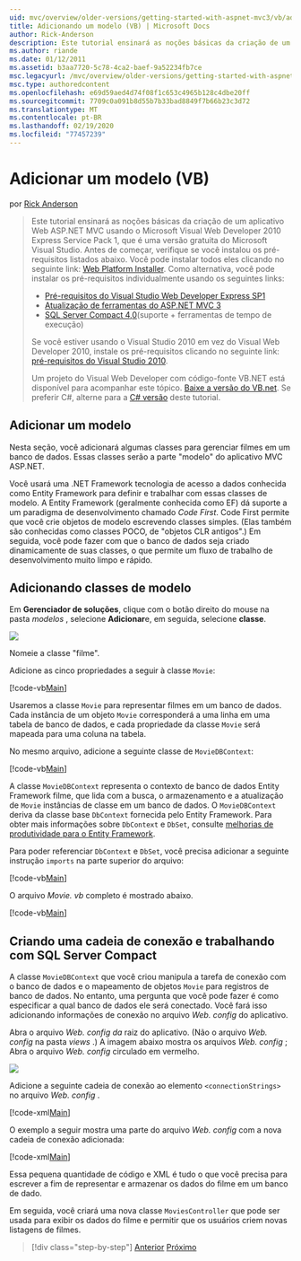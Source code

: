 ```yaml
---
uid: mvc/overview/older-versions/getting-started-with-aspnet-mvc3/vb/adding-a-model
title: Adicionando um modelo (VB) | Microsoft Docs
author: Rick-Anderson
description: Este tutorial ensinará as noções básicas da criação de um aplicativo Web ASP.NET MVC usando o Microsoft Visual Web Developer 2010 Express Service Pack 1, que é...
ms.author: riande
ms.date: 01/12/2011
ms.assetid: b3aa7720-5c78-4ca2-baef-9a52234fb7ce
msc.legacyurl: /mvc/overview/older-versions/getting-started-with-aspnet-mvc3/vb/adding-a-model
msc.type: authoredcontent
ms.openlocfilehash: e69d59aed4d74f08f1c653c4965b128c4dbe20ff
ms.sourcegitcommit: 7709c0a091b8d55b7b33bad8849f7b66b23c3d72
ms.translationtype: MT
ms.contentlocale: pt-BR
ms.lasthandoff: 02/19/2020
ms.locfileid: "77457239"
---
```

# <a name="adding-a-model-vb"></a>Adicionar um modelo (VB)

por [Rick Anderson](https://twitter.com/RickAndMSFT)

> Este tutorial ensinará as noções básicas da criação de um aplicativo Web ASP.NET MVC usando o Microsoft Visual Web Developer 2010 Express Service Pack 1, que é uma versão gratuita do Microsoft Visual Studio. Antes de começar, verifique se você instalou os pré-requisitos listados abaixo. Você pode instalar todos eles clicando no seguinte link: [Web Platform Installer](https://www.microsoft.com/web/gallery/install.aspx?appid=VWD2010SP1Pack). Como alternativa, você pode instalar os pré-requisitos individualmente usando os seguintes links:
> 
> - [Pré-requisitos do Visual Studio Web Developer Express SP1](https://www.microsoft.com/web/gallery/install.aspx?appid=VWD2010SP1Pack)
> - [Atualização de ferramentas do ASP.NET MVC 3](https://www.microsoft.com/web/gallery/install.aspx?appsxml=&amp;appid=MVC3)
> - [SQL Server Compact 4,0](https://www.microsoft.com/web/gallery/install.aspx?appid=SQLCE;SQLCEVSTools_4_0)(suporte + ferramentas de tempo de execução)
> 
> Se você estiver usando o Visual Studio 2010 em vez do Visual Web Developer 2010, instale os pré-requisitos clicando no seguinte link: [pré-requisitos do Visual Studio 2010](https://www.microsoft.com/web/gallery/install.aspx?appsxml=&amp;appid=VS2010SP1Pack).
> 
> Um projeto do Visual Web Developer com código-fonte VB.NET está disponível para acompanhar este tópico. [Baixe a versão do VB.net](https://code.msdn.microsoft.com/Introduction-to-MVC-3-10d1b098). Se preferir C#, alterne para a [ C# versão](../cs/adding-a-model.md) deste tutorial.

## <a name="adding-a-model"></a>Adicionar um modelo

Nesta seção, você adicionará algumas classes para gerenciar filmes em um banco de dados. Essas classes serão a parte "modelo" do aplicativo MVC ASP.NET.

Você usará uma .NET Framework tecnologia de acesso a dados conhecida como Entity Framework para definir e trabalhar com essas classes de modelo. A Entity Framework (geralmente conhecida como EF) dá suporte a um paradigma de desenvolvimento chamado *Code First*. Code First permite que você crie objetos de modelo escrevendo classes simples. (Elas também são conhecidas como classes POCO, de "objetos CLR antigos".) Em seguida, você pode fazer com que o banco de dados seja criado dinamicamente de suas classes, o que permite um fluxo de trabalho de desenvolvimento muito limpo e rápido.

## <a name="adding-model-classes"></a>Adicionando classes de modelo

Em **Gerenciador de soluções**, clique com o botão direito do mouse na pasta *modelos* , selecione **Adicionar**e, em seguida, selecione **classe**.

![](adding-a-model/_static/image1.png)

Nomeie a classe "filme".

Adicione as cinco propriedades a seguir à classe `Movie`:

[!code-vb[Main](adding-a-model/samples/sample1.vb)]

Usaremos a classe `Movie` para representar filmes em um banco de dados. Cada instância de um objeto `Movie` corresponderá a uma linha em uma tabela de banco de dados, e cada propriedade da classe `Movie` será mapeada para uma coluna na tabela.

No mesmo arquivo, adicione a seguinte classe de `MovieDBContext`:

[!code-vb[Main](adding-a-model/samples/sample2.vb)]

A classe `MovieDBContext` representa o contexto de banco de dados Entity Framework filme, que lida com a busca, o armazenamento e a atualização de `Movie` instâncias de classe em um banco de dados. O `MovieDBContext` deriva da classe base `DbContext` fornecida pelo Entity Framework. Para obter mais informações sobre `DbContext` e `DbSet`, consulte [melhorias de produtividade para o Entity Framework](https://blogs.msdn.com/b/efdesign/archive/2010/06/21/productivity-improvements-for-the-entity-framework.aspx?wa=wsignin1.0).

Para poder referenciar `DbContext` e `DbSet`, você precisa adicionar a seguinte instrução `imports` na parte superior do arquivo:

[!code-vb[Main](adding-a-model/samples/sample3.vb)]

O arquivo *Movie. vb* completo é mostrado abaixo.

[!code-vb[Main](adding-a-model/samples/sample4.vb)]

## <a name="creating-a-connection-string-and-working-with-sql-server-compact"></a>Criando uma cadeia de conexão e trabalhando com SQL Server Compact

A classe `MovieDBContext` que você criou manipula a tarefa de conexão com o banco de dados e o mapeamento de objetos `Movie` para registros de banco de dados. No entanto, uma pergunta que você pode fazer é como especificar a qual banco de dados ele será conectado. Você fará isso adicionando informações de conexão no arquivo *Web. config* do aplicativo.

Abra o arquivo *Web. config da* raiz do aplicativo. (Não o arquivo *Web. config* na pasta *views* .) A imagem abaixo mostra os arquivos *Web. config* ; Abra o arquivo *Web. config* circulado em vermelho.

![](adding-a-model/_static/image2.png)

Adicione a seguinte cadeia de conexão ao elemento `<connectionStrings>` no arquivo *Web. config* .

[!code-xml[Main](adding-a-model/samples/sample5.xml)]

O exemplo a seguir mostra uma parte do arquivo *Web. config* com a nova cadeia de conexão adicionada:

[!code-xml[Main](adding-a-model/samples/sample6.xml)]

Essa pequena quantidade de código e XML é tudo o que você precisa para escrever a fim de representar e armazenar os dados do filme em um banco de dado.

Em seguida, você criará uma nova classe `MoviesController` que pode ser usada para exibir os dados do filme e permitir que os usuários criem novas listagens de filmes.

> [!div class="step-by-step"]
> [Anterior](adding-a-view.md)
> [Próximo](accessing-your-models-data-from-a-controller.md)
